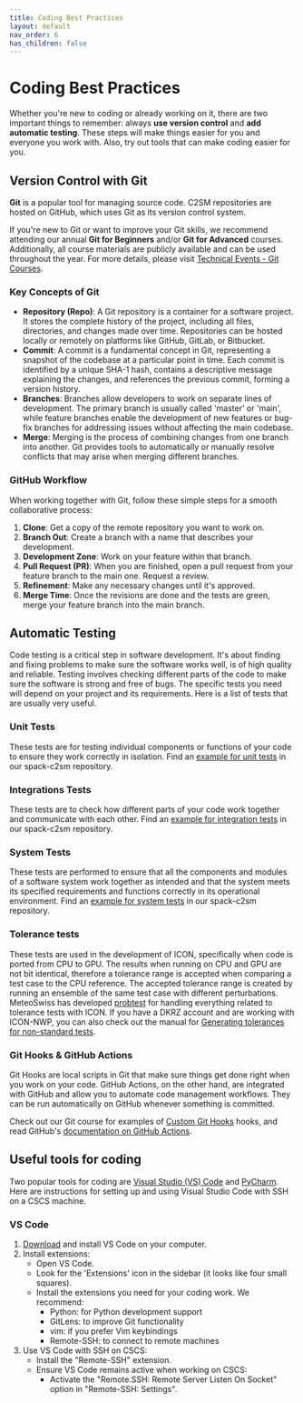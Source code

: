 ```yaml
---
title: Coding Best Practices
layout: default
nav_order: 6
has_children: false
---
```


# Coding Best Practices

Whether you're new to coding or already working on it, there are two important things to remember: always **use version control** and **add automatic testing**. These steps will make things easier for you and everyone you work with. Also, try out tools that can make coding easier for you.

## Version Control with Git
**Git** is a popular tool for managing source code. C2SM repositories are hosted on GitHub, which uses Git as its version control system.

If you're new to Git or want to improve your Git skills, we recommend attending our annual **Git for Beginners** and/or **Git for Advanced** courses.
Additionally, all course materials are publicly available and can be used throughout the year.
For more details, please visit [Technical Events - Git Courses](https://c2sm.github.io/events/git_courses.html).

### Key Concepts of Git

- **Repository (Repo)**: A Git repository is a container for a software project. It stores the complete history of the project, including all files, directories, and changes made over time. Repositories can be hosted locally or remotely on platforms like GitHub, GitLab, or Bitbucket.
- **Commit**: A commit is a fundamental concept in Git, representing a snapshot of the codebase at a particular point in time. Each commit is identified by a unique SHA-1 hash, contains a descriptive message explaining the changes, and references the previous commit, forming a version history.
- **Branches**: Branches allow developers to work on separate lines of development. The primary branch is usually called 'master' or 'main', while feature branches enable the development of new features or bug-fix branches for addressing issues without affecting the main codebase.
- **Merge**: Merging is the process of combining changes from one branch into another. Git provides tools to automatically or manually resolve conflicts that may arise when merging different branches.

### GitHub Workflow
When working together with Git, follow these simple steps for a smooth collaborative process:
1. **Clone**: Get a copy of the remote repository you want to work on.
2. **Branch Out**: Create a branch with a name that describes your development.
3. **Development Zone**: Work on your feature within that branch.
4. **Pull Request (PR)**: When you are finished, open a pull request from your feature branch to the main one. Request a review.
5. **Refinement**: Make any necessary changes until it's approved.
6. **Merge Time**: Once the revisions are done and the tests are green, merge your feature branch into the main branch.

## Automatic Testing
Code testing is a critical step in software development. It's about finding and fixing problems to make sure the software works well, is of high quality and reliable.
Testing involves checking different parts of the code to make sure the software is strong and free of bugs.
The specific tests you need will depend on your project and its requirements. Here is a list of tests that are usually very useful.
### Unit Tests
These tests are for testing individual components or functions of your code to ensure they work correctly in isolation.
Find an [example for unit tests](https://github.com/C2SM/spack-c2sm/blob/main/test/unit_test.py) in our spack-c2sm repository.
### Integrations Tests
These tests are to check how different parts of your code work together and communicate with each other.
Find an [example for integration tests](https://github.com/C2SM/spack-c2sm/blob/main/test/integration_test.py) in our spack-c2sm repository.
### System Tests
These tests are performed to ensure that all the components and modules of a software system work together as intended and that the system meets its specified requirements and functions correctly in its operational environment.
Find an [example for system tests](https://github.com/C2SM/spack-c2sm/blob/main/test/system_test.py) in our spack-c2sm repository.
### Tolerance tests
These tests are used in the development of ICON, specifically when code is ported from CPU to GPU. The results when running on CPU and GPU are not bit identical, therefore a tolerance range is accepted when comparing a test case to the CPU reference. The accepted tolerance range is created by running an ensemble of the same test case with different perturbations. MeteoSwiss has developed [probtest](https://github.com/MeteoSwiss/probtest) for handling everything related to tolerance tests with ICON. If you have a DKRZ account and are working with ICON-NWP, you can also check out the manual for [Generating tolerances for non-standard tests](https://gitlab.dkrz.de/icon/wiki/-/wikis/GPU-development/Validating-with-probtest-without-buildbot-references-(Generating-tolerances-for-non-standard-tests)).
### Git Hooks & GitHub Actions
Git Hooks are local scripts in Git that make sure things get done right when you work on your code. GitHub Actions, on the other hand, are integrated with GitHub and allow you to automate code management workflows. They can be run automatically on GitHub whenever something is committed.

Check out our Git course for examples of [Custom Git Hooks](https://github.com/C2SM/git-course/blob/main/advanced/Exercise_7_git-hooks.md) hooks, and read GitHub's [documentation on GitHub Actions](https://docs.github.com/en/actions).


## Useful tools for coding
Two popular tools for coding are [Visual Studio (VS) Code](https://code.visualstudio.com) and [PyCharm](https://www.jetbrains.com/pycharm/). Here are instructions for setting up and using Visual Studio Code with SSH on a CSCS machine.
### VS Code
1. [Download](https://code.visualstudio.com/download) and install VS Code on your computer.
2. Install extensions:
    - Open VS Code.
    - Look for the 'Extensions' icon in the sidebar (it looks like four small squares).
    - Install the extensions you need for your coding work. We recommend:
        - Python: for Python development support
        - GitLens: to improve Git functionality
        - vim: if you prefer Vim keybindings
        - Remote-SSH: to connect to remote machines
3. Use VS Code with SSH on CSCS:
    - Install the "Remote-SSH" extension.
    - Ensure VS Code remains active when working on CSCS:
        - Activate the "Remote.SSH: Remote Server Listen On Socket" option in "Remote-SSH: Settings".
